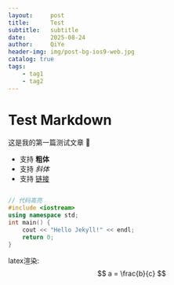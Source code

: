 ```yaml
---
layout:     post
title:      Test
subtitle:   subtitle
date:       2025-08-24
author:     QiYe
header-img: img/post-bg-ios9-web.jpg
catalog: true
tags:
    - tag1
    - tag2
---
```


# Test Markdown

这是我的第一篇测试文章 🎉

- 支持 **粗体**
- 支持 *斜体*
- 支持 [链接](https://qiye3.github.io)

```cpp

// 代码高亮
#include <iostream>
using namespace std;
int main() {
    cout << "Hello Jekyll!" << endl;
    return 0;
}
```

latex渲染:
$$
a = \frac{b}{c}
$$
